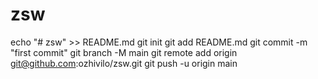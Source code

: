 # zsw


echo "# zsw" >> README.md
git init
git add README.md
git commit -m "first commit"
git branch -M main
git remote add origin git@github.com:ozhivilo/zsw.git
git push -u origin main
